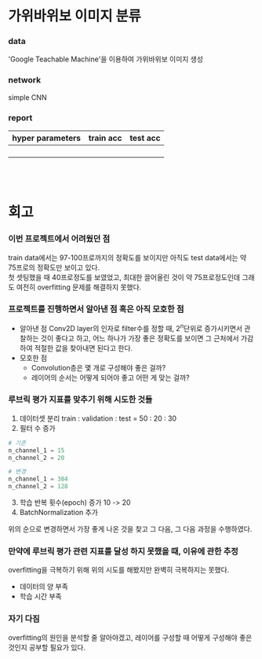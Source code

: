 # 가위바위보 이미지 분류

### data
'Google Teachable Machine'을 이용하여 가위바위보 이미지 생성  

### network
simple CNN

### report
|hyper parameters|train acc|test acc|
|-|-|-|
||||
||||
||||
||||

<br><br>

# 회고
### 이번 프로젝트에서 어려웠던 점
train data에서는 97-100프로까지의 정확도를 보이지만 아직도 test data에서는 약 75프로의 정확도만 보이고 있다.  
첫 셋팅했을 때 40프로정도를 보였었고, 최대한 끌어올린 것이 약 75프로정도인데 그래도 여전히 overfitting 문제를 해결하지 못했다.

### 프로젝트를 진행하면서 알아낸 점 혹은 아직 모호한 점
- 알아낸 점
Conv2D layer의 인자로 filter수를 정할 때, $2^n$단위로 증가시키면서 관찰하는 것이 좋다고 하고, 어느 하나가 가장 좋은 정확도를 보이면 그 근처에서 가감하여 적절한 값을 찾아내면 된다고 한다.
- 모호한 점
  - Convolution층은 몇 개로 구성해야 좋은 걸까?
  - 레이어의 순서는 어떻게 되어야 좋고 어떤 게 맞는 걸까?

### 루브릭 평가 지표를 맞추기 위해 시도한 것들
1. 데이터셋 분리 train : validation : test = 50 : 20 : 30
2. 필터 수 증가

```py
# 기존
n_channel_1 = 15
n_channel_2 = 20

# 변경
n_channel_1 = 384
n_channel_2 = 128
```

3. 학습 반복 횟수(epoch) 증가 10 -> 20
4. BatchNormalization 추가

위의 순으로 변경하면서 가장 좋게 나온 것을 찾고 그 다음, 그 다음 과정을 수행하였다.

### 만약에 루브릭 평가 관련 지표를 달성 하지 못했을 때, 이유에 관한 추정
overfitting을 극복하기 위해 위의 시도를 해봤지만 완벽히 극복하지는 못했다.
- 데이터의 양 부족
- 학습 시간 부족

### 자기 다짐
overfitting의 원인을 분석할 줄 알아야겠고, 레이어를 구성할 때 어떻게 구성해야 좋은 것인지 공부할 필요가 있다.